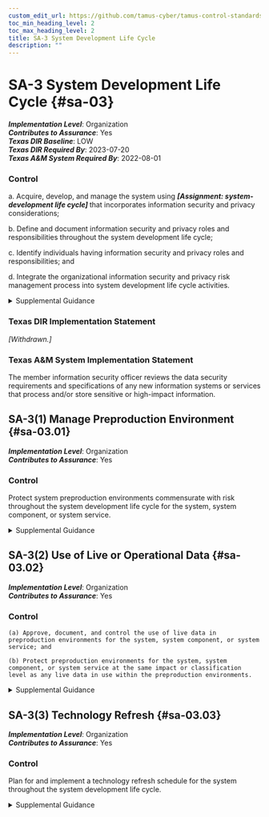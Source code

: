 ```yaml
---
custom_edit_url: https://github.com/tamus-cyber/tamus-control-standards/tree/main/content/tamus.edu/TAMUS_profile.xml
toc_min_heading_level: 2
toc_max_heading_level: 2
title: SA-3 System Development Life Cycle
description: ""
---
```


# SA-3 System Development Life Cycle {#sa-03}

_**Implementation Level**_: Organization\
_**Contributes to Assurance**_: Yes\
_**Texas DIR Baseline**_: LOW\
_**Texas DIR Required By**_: 2023-07-20\
_**Texas A&M System Required By**_: 2022-08-01

### Control

a. Acquire, develop, and manage the system using <strong> <em>[Assignment: system-development life cycle]</em> </strong> that incorporates information security and privacy considerations;

b. Define and document information security and privacy roles and responsibilities throughout the system development life cycle;

c. Identify individuals having information security and privacy roles and responsibilities; and

d. Integrate the organizational information security and privacy risk management process into system development life cycle activities.

<details>
  <summary>Supplemental Guidance</summary>

A system development life cycle process provides the foundation for the successful development, implementation, and operation of organizational systems. The integration of security and privacy considerations early in the system development life cycle is a foundational principle of systems security engineering and privacy engineering. To apply the required controls within the system development life cycle requires a basic understanding of information security and privacy, threats, vulnerabilities, adverse impacts, and risk to critical mission and business functions. The security engineering principles in <a xmlns="http://csrc.nist.gov/ns/oscal/1.0" href="#sa-8">SA-8</a> help individuals properly design, code, and test systems and system components. Organizations include qualified personnel (e.g., senior agency information security officers, senior agency officials for privacy, security and privacy architects, and security and privacy engineers) in system development life cycle processes to ensure that established security and privacy requirements are incorporated into organizational systems. Role-based security and privacy training programs can ensure that individuals with key security and privacy roles and responsibilities have the experience, skills, and expertise to conduct assigned system development life cycle activities.

</details>

### Texas DIR Implementation Statement

<prop xmlns="http://csrc.nist.gov/ns/oscal/1.0" name="status" value="withdrawn">
               <em>[Withdrawn.]</em>
            </prop>
         

### Texas A&M System Implementation Statement

The member information security officer reviews the data security requirements and specifications of any new information systems or services that process and/or store sensitive or high-impact information.

## SA-3(1) Manage Preproduction Environment {#sa-03.01}

_**Implementation Level**_: Organization\
_**Contributes to Assurance**_: Yes

### Control

Protect system preproduction environments commensurate with risk throughout the system development life cycle for the system, system component, or system service.

<details>
  <summary>Supplemental Guidance</summary>

The preproduction environment includes development, test, and integration environments. The program protection planning processes established by the Department of Defense are examples of managing the preproduction environment for defense contractors. Criticality analysis and the application of controls on developers also contribute to a more secure system development environment.

</details>

## SA-3(2) Use of Live or Operational Data {#sa-03.02}

_**Implementation Level**_: Organization\
_**Contributes to Assurance**_: Yes

### Control

    (a) Approve, document, and control the use of live data in preproduction environments for the system, system component, or system service; and

    (b) Protect preproduction environments for the system, system component, or system service at the same impact or classification level as any live data in use within the preproduction environments.

<details>
  <summary>Supplemental Guidance</summary>

Live data is also referred to as operational data. The use of live or operational data in preproduction (i.e., development, test, and integration) environments can result in significant risks to organizations. In addition, the use of personally identifiable information in testing, research, and training increases the risk of unauthorized disclosure or misuse of such information. Therefore, it is important for the organization to manage any additional risks that may result from the use of live or operational data. Organizations can minimize such risks by using test or dummy data during the design, development, and testing of systems, system components, and system services. Risk assessment techniques may be used to determine if the risk of using live or operational data is acceptable.

</details>

## SA-3(3) Technology Refresh {#sa-03.03}

_**Implementation Level**_: Organization\
_**Contributes to Assurance**_: Yes

### Control

Plan for and implement a technology refresh schedule for the system throughout the system development life cycle.

<details>
  <summary>Supplemental Guidance</summary>

Technology refresh planning may encompass hardware, software, firmware, processes, personnel skill sets, suppliers, service providers, and facilities. The use of obsolete or nearing obsolete technology may increase the security and privacy risks associated with unsupported components, counterfeit or repurposed components, components unable to implement security or privacy requirements, slow or inoperable components, components from untrusted sources, inadvertent personnel error, or increased complexity. Technology refreshes typically occur during the operations and maintenance stage of the system development life cycle.

</details>

